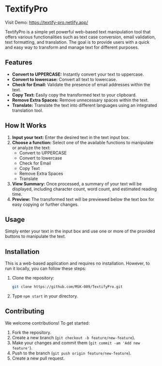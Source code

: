 # TextifyPro

Visit Demo: https://textify-pro.netlify.app/

TextifyPro is a simple yet powerful web-based text manipulation tool that offers various functionalities such as text case conversion, email validation, text formatting, and translation. The goal is to provide users with a quick and easy way to transform and manage text for different purposes.

## Features

- **Convert to UPPERCASE:** Instantly convert your text to uppercase.
- **Convert to lowercase:** Convert all text to lowercase.
- **Check for Email:** Validate the presence of email addresses within the text.
- **Copy Text:** Easily copy the transformed text to your clipboard.
- **Remove Extra Spaces:** Remove unnecessary spaces within the text.
- **Translate:** Translate the text into different languages using an integrated translation tool.

## How It Works

1. **Input your text:** Enter the desired text in the text input box.
2. **Choose a function:** Select one of the available functions to manipulate or analyze the text:
    - Convert to UPPERCASE
    - Convert to lowercase
    - Check for Email
    - Copy Text
    - Remove Extra Spaces
    - Translate
3. **View Summary:** Once processed, a summary of your text will be displayed, including character count, word count, and estimated reading time.
4. **Preview:** The transformed text will be previewed below the text box for easy copying or further changes.

## Usage

Simply enter your text in the input box and use one or more of the provided buttons to manipulate the text.


## Installation

This is a web-based application and requires no installation. However, to run it locally, you can follow these steps:

1. Clone the repository:
    ```bash
    git clone https://github.com/MSK-009/TextifyPro.git
    ```
2. Type `npm start` in your directory.

## Contributing

We welcome contributions! To get started:

1. Fork the repository.
2. Create a new branch (`git checkout -b feature/new-feature`).
3. Make your changes and commit them (`git commit -am 'Add new feature'`).
4. Push to the branch (`git push origin feature/new-feature`).
5. Create a new pull request.



